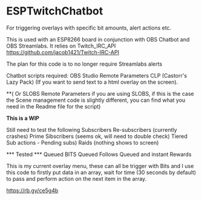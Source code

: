 # ESPTwitchChatbot

For triggering overlays with specific bit amounts, alert actions etc.

This is used with an ESP8266 board in conjunction with OBS Chatbot and OBS Streamlabs.
It relies on Twitch_IRC_API https://github.com/jacob1421/Twitch-IRC-API

The plan for this code is to no longer require Streamlabs alerts

Chatbot scripts required:
OBS Studio Remote Parameters 
CLP (Castorr's Lazy Pack) (If you want to send text to a html overlay on the screen).

**( Or SLOBS Remote Parameters if you are using SLOBS, if this is the case the Scene management code is slightly different, you can find what you need in the Readme file for the script)



**********This is a WIP**********

Still need to test the following 
Subscribers
Re-subscribers (currently crashes)
Prime Sibscribers (seems ok, will need to double check)
Tiered Sub actions - Pending subs)
Raids (nothing shows to screen)

*** Tested ***
Queued BITS
Queued Follows
Queued and instant Rewards


This is my current overlay menu, these can all be trigger with Bits and I use this code to firstly put data in an array, wait for time (30 seconds by default) to pass and perform action on the next item in the array.

https://rb.gy/ce5g4b
